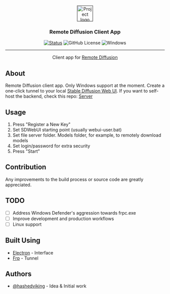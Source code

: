 <p align="center">
  <a href="" rel="noopener">
 <img width=50px height=50px src="https://remotediffusion.com/static/images/logo.png" alt="Project logo"></a>
</p>

<h3 align="center">Remote Diffusion Client App</h3>

<div align="center">

[![Status](https://img.shields.io/badge/status-active-success.svg)]()
![GitHub License](https://img.shields.io/github/license/HashedViking/remote-diffusion-client)
![Windows](https://img.shields.io/badge/avaliable_on-windows-blue)
</div>

---

<p align="center"> 
    Client app for <a href="https://remotediffusion.com">Remote Diffusion</a>
    <br> 
</p>


## About <a name = "about"></a>

Remote Diffusion client app. Only Windows support at the moment. Create a one-click tunnel to your local [Stable Diffusion Web UI](https://github.com/AUTOMATIC1111/stable-diffusion-webui). If you want to self-host the backend, check this repo: [Server](https://github.com/HashedViking/remote-diffusion-client)

## Usage <a name = "usage"></a>

1. Press "Register a New Key"
2. Set SDWebUI starting point (usually webui-user.bat)
3. Set file server folder. Models folder, for example, to remotely download models
4. Set login/password for extra security
5. Press "Start"

## Contribution <a name = "help"></a>

Any improvements to the build process or source code are greatly appreciated.

## TODO <a name = "todo"></a>

- [ ] Address Windows Defender's aggression towards frpc.exe
- [ ] Improve development and production workflows
- [ ] Linux support

## Built Using <a name = "built_using"></a>

- [Electron](https://www.electronjs.org/) - Interface
- [Frp](https://github.com/fatedier/frp) - Tunnel

## Authors <a name = "authors"></a>

- [@hashedviking](https://github.com/HashedViking) - Idea & Initial work
